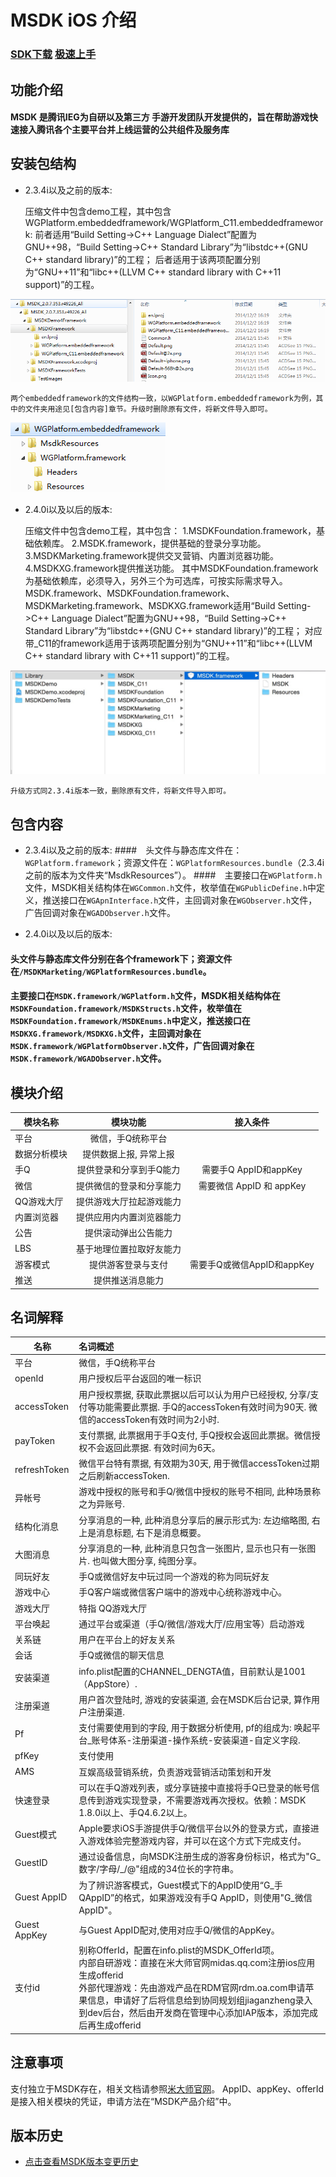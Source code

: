 
MSDK iOS 介绍
=======

### [SDK下载](http://mcloud.ied.com/wiki/MSDK%E4%B8%8B%E8%BD%BD) [极速上手](iOSPlugin.md)

## 功能介绍
 
#### MSDK 是腾讯IEG为自研以及第三方 手游开发团队开发提供的，旨在帮助游戏快速接入腾讯各个主要平台并上线运营的公共组件及服务库

## 安装包结构
* 2.3.4i以及之前的版本:


	压缩文件中包含demo工程，其中包含WGPlatform.embeddedframework/WGPlatform_C11.embeddedframework:
	前者适用“Build Setting->C++ Language Dialect”配置为GNU++98，“Build Setting->C++ Standard Library”为“libstdc++(GNU C++ standard library)”的工程；
	后者适用于该两项配置分别为“GNU++11”和“libc++(LLVM C++ standard library with C++11 support)”的工程。


![linkBundle](./文件结构1.PNG)


    两个embeddedframework的文件结构一致，以WGPlatform.embeddedframework为例，其中的文件夹用途见[包含内容]章节。升级时删除原有文件，将新文件导入即可。
![linkBundle](./文件结构2.PNG) 


* 2.4.0i以及以后的版本:


    压缩文件中包含demo工程，其中包含：
    1.MSDKFoundation.framework，基础依赖库。
    2.MSDK.framework，提供基础的登录分享功能。
    3.MSDKMarketing.framework提供交叉营销、内置浏览器功能。
    4.MSDKXG.framework提供推送功能。
    其中MSDKFoundation.framework为基础依赖库，必须导入，另外三个为可选库，可按实际需求导入。
    MSDK.framework、MSDKFoundation.framework、MSDKMarketing.framework、MSDKXG.framework适用“Build Setting->C++ Language Dialect”配置为GNU++98，“Build Setting->C++ Standard Library”为“libstdc++(GNU C++ standard library)”的工程；
    对应带_C11的framework适用于该两项配置分别为“GNU++11”和“libc++(LLVM C++ standard library with C++11 support)”的工程。


![linkBundle](./文件结构_2.4.0_1.PNG)


    升级方式同2.3.4i版本一致，删除原有文件，将新文件导入即可。

## 包含内容

* 2.3.4i以及之前的版本:
####　头文件与静态库文件在：`WGPlatform.framework`；资源文件在：`WGPlatformResources.bundle`（2.3.4i之前的版本为文件夹“MsdkResources”）。
####　主要接口在`WGPlatform.h`文件，MSDK相关结构体在`WGCommon.h`文件，枚举值在`WGPublicDefine.h`中定义，推送接口在`WGApnInterface.h`文件，主回调对象在`WGObserver.h`文件，广告回调对象在`WGADObserver.h`文件。

* 2.4.0i以及以后的版本:
#### 头文件与静态库文件分别在各个framework下；资源文件在`/MSDKMarketing/WGPlatformResources.bundle`。
#### 主要接口在`MSDK.framework/WGPlatform.h`文件，MSDK相关结构体在`MSDKFoundation.framework/MSDKStructs.h`文件，枚举值在`MSDKFoundation.framework/MSDKEnums.h`中定义，推送接口在`MSDKXG.framework/MSDKXG.h`文件，主回调对象在`MSDK.framework/WGPlatformObserver.h`文件，广告回调对象在`MSDK.framework/WGADObserver.h`文件。

## 模块介绍
 
| 模块名称 | 模块功能 | 接入条件 |
| ------------- |:-------------:|:----:|
| 平台| 微信，手Q统称平台||
|数据分析模块|提供数据上报, 异常上报	||
|手Q	 |提供登录和分享到手Q能力	|需要手Q AppID和appKey|
|微信 |	提供微信的登录和分享能力	|需要微信 AppID 和 appKey|
|QQ游戏大厅	| 提供游戏大厅拉起游戏能力	||
|内置浏览器	| 提供应用内内置浏览器能力	||
|公告	|提供滚动弹出公告能力	||
|LBS	|基于地理位置拉取好友能力	||
|游客模式|提供游客登录与支付	|需要手Q或微信AppID和appKey|
|推送|提供推送消息能力|||


 ## 名词解释


| 名称 | 名词概述 |
| ------------- |:-------------|
| 平台| 微信，手Q统称平台|
|openId|用户授权后平台返回的唯一标识|
|accessToken|用户授权票据, 获取此票据以后可以认为用户已经授权, 分享/支付等功能需要此票据. 手Q的accessToken有效时间为90天. 微信的accessToken有效时间为2小时.|
|payToken|支付票据, 此票据用于手Q支付, 手Q授权会返回此票据。微信授权不会返回此票据. 有效时间为6天。|
|refreshToken|微信平台特有票据, 有效期为30天, 用于微信accessToken过期之后刷新accessToken.|
|异帐号|游戏中授权的账号和手Q/微信中授权的账号不相同, 此种场景称之为异账号.|
|结构化消息|分享消息的一种, 此种消息分享后的展示形式为: 左边缩略图, 右上是消息标题, 右下是消息概要。|
|大图消息|分享消息的一种, 此种消息只包含一张图片, 显示也只有一张图片. 也叫做大图分享, 纯图分享。|
|同玩好友|手Q或微信好友中玩过同一个游戏的称为同玩好友|
|游戏中心|手Q客户端或微信客户端中的游戏中心统称游戏中心。|
|游戏大厅|特指 QQ游戏大厅|
|平台唤起|通过平台或渠道（手Q/微信/游戏大厅/应用宝等）启动游戏|
|关系链|用户在平台上的好友关系|
|会话|手Q或微信的聊天信息|
|安装渠道|info.plist配置的CHANNEL_DENGTA值，目前默认是1001（AppStore）.|
|注册渠道|用户首次登陆时, 游戏的安装渠道, 会在MSDK后台记录, 算作用户注册渠道.|
|Pf|支付需要使用到的字段, 用于数据分析使用, pf的组成为: 唤起平台_账号体系-注册渠道-操作系统-安装渠道-自定义字段.|
|pfKey| 支付使用|
|AMS|	互娱高级营销系统，负责游戏营销活动策划和开发|
|快速登录|	可以在手Q游戏列表，或分享链接中直接将手Q已登录的帐号信息传到游戏实现登录，不需要游戏再次授权。依赖：MSDK 1.8.0i以上、手Q4.6.2以上。|
|Guest模式|	Apple要求iOS手游提供手Q/微信平台以外的登录方式，直接进入游戏体验完整游戏内容，并可以在这个方式下完成支付。|
|GuestID|	通过设备信息，向MSDK注册生成的游客身份标识，格式为"G_数字/字母/_/@"组成的34位长的字符串。|
|Guest AppID|	为了辨识游客模式，Guest模式下的AppID使用“G_手QAppID”的格式，如果游戏没有手Q AppID，则使用"G_微信AppID"。|
|Guest AppKey|	与Guest AppID配对,使用对应手Q/微信的AppKey。|
|支付id|	别称OfferId，配置在info.plist的MSDK_OfferId项。<br>内部自研游戏：直接在米大师官网midas.qq.com注册ios应用生成offerid<br>外部代理游戏：先由游戏产品在RDM官网rdm.oa.com申请苹果信息，申请好了后将信息给到协同规划组jiaganzheng录入到dev后台，然后由开发商在管理中心添加IAP版本，添加完成后再生成offerid|

## 注意事项

支付独立于MSDK存在，相关文档请参照[米大师官网](http://midas.qq.com)。
AppID、appKey、offerId是接入相关模块的凭证，申请方法在“MSDK产品介绍”中。

## 版本历史

* [点击查看MSDK版本变更历史](version.md)

